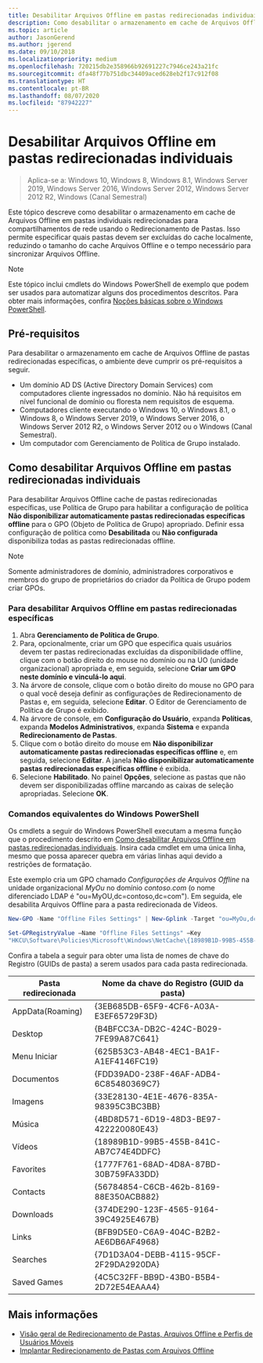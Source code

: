 ```yaml
---
title: Desabilitar Arquivos Offline em pastas redirecionadas individuais
description: Como desabilitar o armazenamento em cache de Arquivos Offline em pastas individuais redirecionadas para compartilhamentos de rede usando o Redirecionamento de Pastas.
ms.topic: article
author: JasonGerend
ms.author: jgerend
ms.date: 09/10/2018
ms.localizationpriority: medium
ms.openlocfilehash: 720215db2e358966b92691227c7946ce243a21fc
ms.sourcegitcommit: dfa48f77b751dbc34409aced628eb2f17c912f08
ms.translationtype: HT
ms.contentlocale: pt-BR
ms.lasthandoff: 08/07/2020
ms.locfileid: "87942227"
---
```

# <a name="disable-offline-files-on-individual-redirected-folders"></a>Desabilitar Arquivos Offline em pastas redirecionadas individuais

>Aplica-se a: Windows 10, Windows 8, Windows 8.1, Windows Server 2019, Windows Server 2016, Windows Server 2012, Windows Server 2012 R2, Windows (Canal Semestral)

Este tópico descreve como desabilitar o armazenamento em cache de Arquivos Offline em pastas individuais redirecionadas para compartilhamentos de rede usando o Redirecionamento de Pastas. Isso permite especificar quais pastas devem ser excluídas do cache localmente, reduzindo o tamanho do cache Arquivos Offline e o tempo necessário para sincronizar Arquivos Offline.

>[!NOTE]
>Este tópico inclui cmdlets do Windows PowerShell de exemplo que podem ser usados para automatizar alguns dos procedimentos descritos. Para obter mais informações, confira [Noções básicas sobre o Windows PowerShell](/powershell/scripting/getting-started/fundamental/windows-powershell-basics?view=powershell-6).

## <a name="prerequisites"></a>Pré-requisitos

Para desabilitar o armazenamento em cache de Arquivos Offline de pastas redirecionadas específicas, o ambiente deve cumprir os pré-requisitos a seguir.

- Um domínio AD DS (Active Directory Domain Services) com computadores cliente ingressados no domínio. Não há requisitos em nível funcional de domínio ou floresta nem requisitos de esquema.
- Computadores cliente executando o Windows 10, o Windows 8.1, o Windows 8, o Windows Server 2019, o Windows Server 2016, o Windows Server 2012 R2, o Windows Server 2012 ou o Windows (Canal Semestral).
- Um computador com Gerenciamento de Política de Grupo instalado.

## <a name="disabling-offline-files-on-individual-redirected-folders"></a>Como desabilitar Arquivos Offline em pastas redirecionadas individuais

Para desabilitar Arquivos Offline cache de pastas redirecionadas específicas, use Política de Grupo para habilitar a configuração de política **Não disponibilizar automaticamente pastas redirecionadas específicas offline** para o GPO (Objeto de Política de Grupo) apropriado. Definir essa configuração de política como **Desabilitada** ou **Não configurada** disponibiliza todas as pastas redirecionadas offline.

>[!NOTE]
>Somente administradores de domínio, administradores corporativos e membros do grupo de proprietários do criador da Política de Grupo podem criar GPOs.

### <a name="to-disable-offline-files-on-specific-redirected-folders"></a>Para desabilitar Arquivos Offline em pastas redirecionadas específicas

1. Abra **Gerenciamento de Política de Grupo**.
2. Para, opcionalmente, criar um GPO que especifica quais usuários devem ter pastas redirecionadas excluídas da disponibilidade offline, clique com o botão direito do mouse no domínio ou na UO (unidade organizacional) apropriada e, em seguida, selecione **Criar um GPO neste domínio e vinculá-lo aqui**.
3. Na árvore de console, clique com o botão direito do mouse no GPO para o qual você deseja definir as configurações de Redirecionamento de Pastas e, em seguida, selecione **Editar**. O Editor de Gerenciamento de Política de Grupo é exibido.
4. Na árvore de console, em **Configuração do Usuário**, expanda **Políticas**, expanda **Modelos Administrativos**, expanda **Sistema** e expanda **Redirecionamento de Pastas**.
5. Clique com o botão direito do mouse em **Não disponibilizar automaticamente pastas redirecionadas específicas offline** e, em seguida, selecione **Editar**. A janela **Não disponibilizar automaticamente pastas redirecionadas específicas offline** é exibida.
6. Selecione **Habilitado**. No painel **Opções**, selecione as pastas que não devem ser disponibilizadas offline marcando as caixas de seleção apropriadas. Selecione **OK**.

### <a name="windows-powershell-equivalent-commands"></a>Comandos equivalentes do Windows PowerShell

Os cmdlets a seguir do Windows PowerShell executam a mesma função que o procedimento descrito em [Como desabilitar Arquivos Offline em pastas redirecionadas individuais](#disabling-offline-files-on-individual-redirected-folders). Insira cada cmdlet em uma única linha, mesmo que possa aparecer quebra em várias linhas aqui devido a restrições de formatação.

Este exemplo cria um GPO chamado *Configurações de Arquivos Offline* na unidade organizacional *MyOu* no domínio *contoso.com* (o nome diferenciado LDAP é "ou=MyOU,dc=contoso,dc=com"). Em seguida, ele desabilita Arquivos Offline para a pasta redirecionada de Vídeos.

```PowerShell
New-GPO -Name "Offline Files Settings" | New-Gplink -Target "ou=MyOu,dc=contoso,dc=com" -LinkEnabled Yes

Set-GPRegistryValue –Name "Offline Files Settings" –Key
"HKCU\Software\Policies\Microsoft\Windows\NetCache\{18989B1D-99B5-455B-841C-AB7C74E4DDFC}" -ValueName DisableFRAdminPinByFolder –Type DWORD –Value 1
```

Confira a tabela a seguir para obter uma lista de nomes de chave do Registro (GUIDs de pasta) a serem usados para cada pasta redirecionada.

|Pasta redirecionada|Nome da chave do Registro (GUID da pasta)|
|---|---|
|AppData(Roaming)|{3EB685DB-65F9-4CF6-A03A-E3EF65729F3D}|
|Desktop|{B4BFCC3A-DB2C-424C-B029-7FE99A87C641}|
|Menu Iniciar|{625B53C3-AB48-4EC1-BA1F-A1EF4146FC19}|
|Documentos|{FDD39AD0-238F-46AF-ADB4-6C85480369C7}|
|Imagens|{33E28130-4E1E-4676-835A-98395C3BC3BB}|
|Música|{4BD8D571-6D19-48D3-BE97-422220080E43}|
|Vídeos|{18989B1D-99B5-455B-841C-AB7C74E4DDFC}|
|Favorites|{1777F761-68AD-4D8A-87BD-30B759FA33DD}|
|Contacts|{56784854-C6CB-462b-8169-88E350ACB882}|
|Downloads|{374DE290-123F-4565-9164-39C4925E467B}|
|Links|{BFB9D5E0-C6A9-404C-B2B2-AE6DB6AF4968}|
|Searches|{7D1D3A04-DEBB-4115-95CF-2F29DA2920DA}|
|Saved Games|{4C5C32FF-BB9D-43B0-B5B4-2D72E54EAAA4}|

## <a name="more-information"></a>Mais informações

- [Visão geral de Redirecionamento de Pastas, Arquivos Offline e Perfis de Usuários Móveis](folder-redirection-rup-overview.md)
- [Implantar Redirecionamento de Pastas com Arquivos Offline](deploy-folder-redirection.md)
